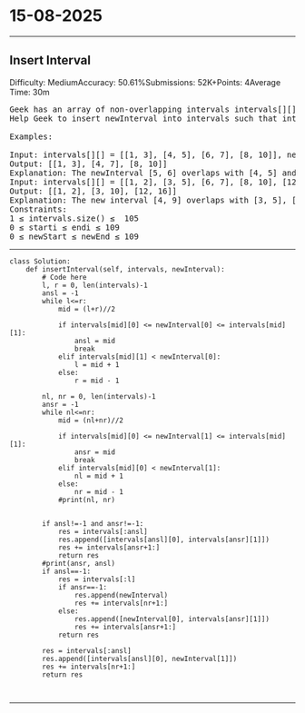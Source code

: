# 15-08-2025
---
## Insert Interval
Difficulty: MediumAccuracy: 50.61%Submissions: 52K+Points: 4Average Time: 30m
<pre>
Geek has an array of non-overlapping intervals intervals[][] where intervals[i] = [starti , endi] represent the start and the end of the ith event and intervals is sorted in ascending order by starti . He wants to add a new interval newInterval[] = [newStart, newEnd] where newStart and newEnd represent the start and end of this interval.
Help Geek to insert newInterval into intervals such that intervals is still sorted in ascending order by starti and intervals still does not have any overlapping intervals (merge overlapping intervals if necessary).

Examples:

Input: intervals[][] = [[1, 3], [4, 5], [6, 7], [8, 10]], newInterval[] = [5, 6]
Output: [[1, 3], [4, 7], [8, 10]]
Explanation: The newInterval [5, 6] overlaps with [4, 5] and [6, 7]. So, they are merged into one interval [4, 7].
Input: intervals[][] = [[1, 2], [3, 5], [6, 7], [8, 10], [12, 16]], newInterval[] = [4, 9]
Output: [[1, 2], [3, 10], [12, 16]]
Explanation: The new interval [4, 9] overlaps with [3, 5], [6, 7] and [8, 10]. So, they are merged into one interval [3, 10].
Constraints:
1 ≤ intervals.size() ≤  105
0 ≤ starti ≤ endi ≤ 109
0 ≤ newStart ≤ newEnd ≤ 109
</pre>

---
```
class Solution:
    def insertInterval(self, intervals, newInterval):
        # Code here
        l, r = 0, len(intervals)-1
        ansl = -1
        while l<=r:
            mid = (l+r)//2
            
            if intervals[mid][0] <= newInterval[0] <= intervals[mid][1]:
                ansl = mid
                break
            elif intervals[mid][1] < newInterval[0]:
                l = mid + 1
            else:
                r = mid - 1
        
        nl, nr = 0, len(intervals)-1
        ansr = -1
        while nl<=nr:
            mid = (nl+nr)//2
            
            if intervals[mid][0] <= newInterval[1] <= intervals[mid][1]:
                ansr = mid
                break
            elif intervals[mid][0] < newInterval[1]:
                nl = mid + 1
            else:
                nr = mid - 1
            #print(nl, nr)
        
        
        if ansl!=-1 and ansr!=-1:
            res = intervals[:ansl]
            res.append([intervals[ansl][0], intervals[ansr][1]])
            res += intervals[ansr+1:]
            return res
        #print(ansr, ansl)
        if ansl==-1:
            res = intervals[:l]
            if ansr==-1:
                res.append(newInterval)
                res += intervals[nr+1:]
            else:
                res.append([newInterval[0], intervals[ansr][1]])
                res += intervals[ansr+1:]
            return res
            
        res = intervals[:ansl]
        res.append([intervals[ansl][0], newInterval[1]])
        res += intervals[nr+1:]
        return res
        
            
```
---
